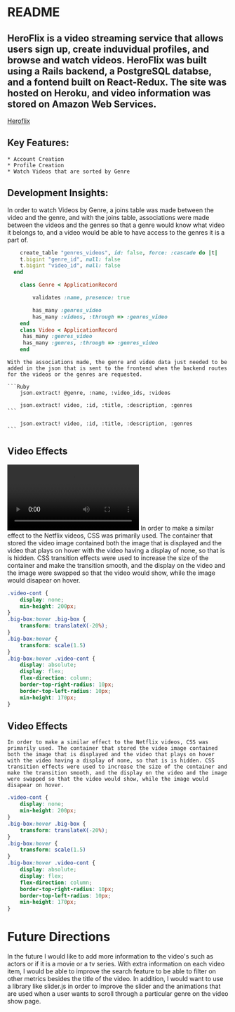 # README

## HeroFlix is a video streaming service that allows users sign up, create induvidual profiles, and browse and watch videos. HeroFlix was built using a Rails backend, a PostgreSQL databse, and a fontend built on React-Redux. The site was hosted on Heroku, and video information was stored on Amazon Web Services.

[Heroflix](https://hero-flix.herokuapp.com/#/)


## Key Features:
    * Account Creation
    * Profile Creation
    * Watch Videos that are sorted by Genre


## Development Insights:
In order to watch Videos by Genre, a joins table was made between the video and the genre, and with the joins table, associations were made between the videos and the genres so that a genre would know what video it belongs to, and a video would be able to have access to the genres it is a part of. 
```Ruby
    create_table "genres_videos", id: false, force: :cascade do |t|
    t.bigint "genre_id", null: false
    t.bigint "video_id", null: false
  end
```
```Ruby 
    class Genre < ApplicationRecord 

        validates :name, presence: true

        has_many :genres_video
        has_many :videos, :through => :genres_video
    end 
    class Video < ApplicationRecord 
     has_many :genres_video
     has_many :genres, :through => :genres_video
    end
```
    With the associations made, the genre and video data just needed to be added in the json that is sent to the frontend when the backend routes for the videos or the genres are requested. 

    ```Ruby 
        json.extract! @genre, :name, :video_ids, :videos 

        json.extract! video, :id, :title, :description, :genres
    ```

        json.extract! video, :id, :title, :description, :genres
    ```

## Video Effects 
![alt-text](https://im3.ezgif.com/tmp/ezgif-3-b942842ea35f.mp4)
    In order to make a similar effect to the Netflix videos, CSS was primarily used. The container that stored the video image contained both the image that is displayed and the video that plays on hover with the video having a display of none, so that is is hidden. CSS transition effects were used to increase the size of the container and make the transition smooth, and the display on the video and the image were swapped so that the video would show, while the image would disapear on hover. 

```CSS 
.video-cont {
    display: none;
    min-height: 200px;
}
.big-box:hover .big-box {
    transform: translateX(-20%);
}
.big-box:hover {
    transform: scale(1.5)
}
.big-box:hover .video-cont {
    display: absolute;
    display: flex;
    flex-direction: column;
    border-top-right-radius: 10px;
    border-top-left-radius: 10px;
    min-height: 170px;
}

```


## Video Effects 
    In order to make a similar effect to the Netflix videos, CSS was primarily used. The container that stored the video image contained both the image that is displayed and the video that plays on hover with the video having a display of none, so that is is hidden. CSS transition effects were used to increase the size of the container and make the transition smooth, and the display on the video and the image were swapped so that the video would show, while the image would disapear on hover. 

```CSS 
.video-cont {
    display: none;
    min-height: 200px;
}
.big-box:hover .big-box {
    transform: translateX(-20%);
}
.big-box:hover {
    transform: scale(1.5)
}
.big-box:hover .video-cont {
    display: absolute;
    display: flex;
    flex-direction: column;
    border-top-right-radius: 10px;
    border-top-left-radius: 10px;
    min-height: 170px;
}

```


# Future Directions 

In the future I would like to add more information to the video's such as actors or if it is a movie or a tv series. With extra information on each video item, I would be able to improve the search feature to be able to filter on other metrics besides the title of the video. 
In addition, I would want to use a library like slider.js in order to improve the slider and the animations that are used when a user wants to scroll through a particular genre on the video show page. 




